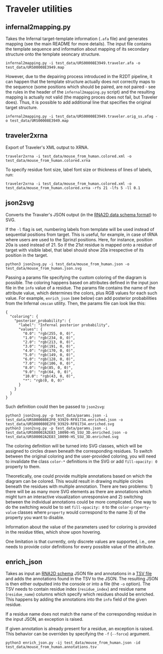 # Traveler utilities

## infernal2mapping.py

Takes the Infernal target-template information (`.afa` file) and generates mapping (see the main README for more details).
The input file contains the template sequence and information about mapping of its secondary structure onto the template
seoncary structure.

```
infernal2mapping.py -i test_data/URS00008E3949.traveler.afa -o test_data/URS00008E3949.map
```

However, due to the depairing process introduced in the R2DT pipeline, it can happen that the template structure
actually does not correctly maps to the sequence (some positions which should be paired, are not paired - see the rules
in the header of the `infernal2mapping.py` script) and the resulting mapping is actually not valid (the mapping proces
does not fail, but Traveler does). Thus, it is possible to add additional line that specifies
the original target structure.

```
infernal2mapping.py -i test_data/URS00008E3949.traveler.orig_ss.afag -o test_data/URS00008E3949.map
```

## traveler2xrna

Export of Traveler's XML output to XRNA.

```
traveler2xrna -i test_data/mouse_from_human.colored.xml -o test_data/mouse_from_human.colored.xrna
```

To specify residue font size, label font size or thickness of lines of labels, run:

```
traveler2xrna -i test_data/mouse_from_human.colored.xml -o test_data/mouse_from_human.colored.xrna -rfs 21 -lfs 5 -ll 0.1
```

## json2svg

Converts the Travaler's JSON output (in the [RNA2D data schema format](https://github.com/LDWLab/RNA2D-data-schema/))
to SVG.

If the `-l` flag is set, numbering labels from template will be used instead of sequential positions from target. This
is useful, for example, in case of tRNA where users are used to the Sprinzl positions. Here, for instance, position 20a is
used instead of 21. So if the 21st residue is mapped onto a residue of target with visible label, that label should show 20a 
irrespective of its position in the target.

``
python3 json2svg.py -i test_data/mouse_from_human.json -o test_data/mouse_from_human.json.svg
``

Passing a params file specifying the custom coloring of the diagram is possible. The coloring happens based on attributes
defined in the input json file in the `info` value of a residue. The params file contains the name of the attribute 
value, which determines the colors, plus RGB values for each such value. For example, ``enrich_json`` (see below) can add posterior 
probabilities from the Infernal `cmscan` utility. Then, the params file can look like this:


```
{
  "coloring": {
    "posterior_probability": {
      "label": "Infernal posterior probability",
      "values": {        
        "0.0": "rgb(255, 0, 0)",
        "1.0": "rgb(234, 0, 0)",
        "2.0": "rgb(213, 0, 0)",
        "3.0": "rgb(191, 0, 0)",
        "4.0": "rgb(170, 0, 0)",
        "5.0": "rgb(149, 0, 0)",
        "6.0": "rgb(128, 0, 0)",
        "7.0": "rgb(106, 0, 0)",
        "8.0": "rgb(85, 0, 0)",
        "9.0": "rgb(64, 0, 0)",
        "10.0": "rgb(43, 0, 0)",
        "*": "rgb(0, 0, 0)"
      }
    }
  }
}
```

Such definition could then be passed to `json2svg`:

```
python3 json2svg.py -p test_data/params.json -i test_data/URS000080E2F0_93929-RF01734.enriched.json -o test_data/URS000080E2F0_93929-RF01734.enriched.svg
python3 json2svg.py -p test_data/params.json -i test_data/URS00002A2E83_10090-HS_SSU_3D.enriched.json -o test_data/URS00002A2E83_10090-HS_SSU_3D.enriched.svg
```
The coloring definition will be turned into SVG classes, which will be assigned to circles drawn 
beneath the corresponding
residues. To switch between the original coloring and the user-provided coloring, you will need to invalidate the class
`color-*` definitions in the SVG or add `fill-opacity: 0` property to them. 

Theoretically, one could provide multiple annotations based on which the diagram can be colored. This would
result in drawing multiple circles beneath the residues with multiple annotation. There are two problems: 1) there will
be as many more SVG elements as there are annotations which might turn an interactive visualization unresponsive and
2) switching between the individual annotations could be more complicated. One way to do the switching would be
to set `fill-opacity: 0` to the `color-property-value` classes where `property` would correspond to the name 
3) of the property you want to disable.

Information about the value of the parameters used for coloring is provided in the residue titles, which show upon 
hovering.

One limitation is that currently, only discrete values are supported, i.e., one needs to provide color definitions
for every possible value of the attribute.

## enrich_json

Takes as input an [RNA2D schema](https://github.com/LDWLab/RNA2D-data-schema/) JSON file and annotations in 
a [TSV file](test_data/mouse_from_human.annotations.tsv) and adds the annotations found in the TSV to the
JSON. The resulting JSON is then either outputted into the console or into a file (the ``-o`` option).
The TSV needs to contain residue index (``residue_index``) and residue name (``residue_name``) columns which specify
which residues should be enriched. This happens by adding the annotations into the ``info`` field of the given
residue. 

If a residue name does not match the name of the corresponding residue in the input JSON, an exception
is raised.

If given annotation is already present for a residue, an exception is raised. This behavior can be overriden by specifying the ``-f`` 
(``--force``) argument.

```
python3 enrich_json.py -ij test_data/mouse_from_human.json -id test_data/mouse_from_human.annotations.tsv
```

